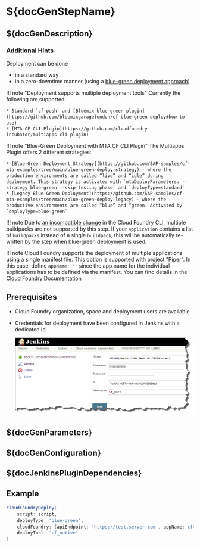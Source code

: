 # ${docGenStepName}

## ${docGenDescription}

### Additional Hints

Deployment can be done

* in a standard way
* in a zero-downtime manner (using a [blue-green deployment approach](https://martinfowler.com/bliki/BlueGreenDeployment.html))

!!! note "Deployment supports multiple deployment tools"
    Currently the following are supported:

    * Standard `cf push` and [Bluemix blue-green plugin](https://github.com/bluemixgaragelondon/cf-blue-green-deploy#how-to-use)
    * [MTA CF CLI Plugin](https://github.com/cloudfoundry-incubator/multiapps-cli-plugin)

!!! note "Blue-Green Deployment with MTA CF CLI Plugin"
    The Multiapps Plugin offers 2 different strategies:

    * [Blue-Green Deployment Strategy](https://github.com/SAP-samples/cf-mta-examples/tree/main/blue-green-deploy-strategy) - where the production environments are called “live” and “idle” during deployment. This strategy is activated with `mtaDeployParameters: --strategy blue-green --skip-testing-phase` and `deployType=standard`
    * [Legacy Blue-Green Deployment](https://github.com/SAP-samples/cf-mta-examples/tree/main/blue-green-deploy-legacy) - where the productive environments are called “blue” and “green. Activated by `deployType=blue-green`
    
!!! note
    Due to [an incompatible change](https://github.com/cloudfoundry/cli/issues/1445) in the Cloud Foundry CLI, multiple buildpacks are not supported by this step.
    If your `application` contains a list of `buildpacks` instead of a single `buildpack`, this will be automatically re-written by the step when blue-green deployment is used.

!!! note
    Cloud Foundry supports the deployment of multiple applications using a single manifest file.
    This option is supported with project "Piper".
    In this case, define `appName: ''` since the app name for the individual applications has to be defined via the manifest.
    You can find details in the [Cloud Foundry Documentation](https://docs.cloudfoundry.org/devguide/deploy-apps/manifest.html#multi-apps)

## Prerequisites

* Cloud Foundry organization, space and deployment users are available
* Credentials for deployment have been configured in Jenkins with a dedicated Id

    ![Jenkins credentials configuration](../images/cf_credentials.png)

## ${docGenParameters}

## ${docGenConfiguration}

## ${docJenkinsPluginDependencies}

## Example

```groovy
cloudFoundryDeploy(
    script: script,
    deployType: 'blue-green',
    cloudFoundry: [apiEndpoint: 'https://test.server.com', appName:'cfAppName', credentialsId: 'cfCredentialsId', manifest: 'cfManifest', org: 'cfOrg', space: 'cfSpace'],
    deployTool: 'cf_native'
)
```

